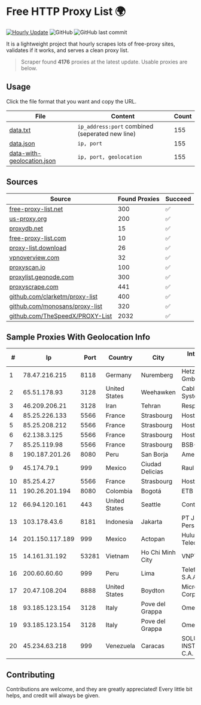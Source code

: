 
# Free HTTP Proxy List 🌍

[![Hourly Update](https://github.com/mertguvencli/http-proxy-list/actions/workflows/main.yml/badge.svg?branch=main)](https://github.com/mertguvencli/http-proxy-list/actions/workflows/main.yml)
![GitHub](https://img.shields.io/github/license/mertguvencli/http-proxy-list)
![GitHub last commit](https://img.shields.io/github/last-commit/mertguvencli/http-proxy-list)

It is a lightweight project that hourly scrapes lots of free-proxy sites, validates if it works, and serves a clean proxy list.


> Scraper found **4176** proxies at the latest update. Usable proxies are below.

## Usage

Click the file format that you want and copy the URL.


|File|Content|Count|
|----|-------|-----|
|[data.txt](https://raw.githubusercontent.com/mertguvencli/http-proxy-list/main/proxy-list/data.txt)|`ip_address:port` combined (seperated new line)|155|
|[data.json](https://raw.githubusercontent.com/mertguvencli/http-proxy-list/main/proxy-list/data.json)|`ip, port`|155|
|[data-with-geolocation.json](https://raw.githubusercontent.com/mertguvencli/http-proxy-list/main/proxy-list/data-with-geolocation.json)|`ip, port, geolocation`|155|

## Sources

|Source|Found Proxies|Succeed|
|------|-------------|-------|
|[free-proxy-list.net](https://free-proxy-list.net)|300|✅|
|[us-proxy.org](https://www.us-proxy.org)|200|✅|
|[proxydb.net](http://proxydb.net)|15|✅|
|[free-proxy-list.com](https://free-proxy-list.com/?page=&port=&type%5B%5D=http&type%5B%5D=https&up_time=0&search=Search)|10|✅|
|[proxy-list.download](https://www.proxy-list.download/HTTP)|26|✅|
|[vpnoverview.com](https://vpnoverview.com/privacy/anonymous-browsing/free-proxy-servers)|32|✅|
|[proxyscan.io](https://www.proxyscan.io)|100|✅|
|[proxylist.geonode.com](https://proxylist.geonode.com/api/proxy-list?limit=300&page=1&sort_by=lastChecked&sort_type=desc&protocols=http,https)|300|✅|
|[proxyscrape.com](https://api.proxyscrape.com/v2/?request=displayproxies&protocol=http&timeout=10000&country=all&ssl=all&anonymity=all)|441|✅|
|[github.com/clarketm/proxy-list](https://raw.githubusercontent.com/clarketm/proxy-list/master/proxy-list-raw.txt)|400|✅|
|[github.com/monosans/proxy-list](https://raw.githubusercontent.com/monosans/proxy-list/main/proxies/http.txt)|320|✅|
|[github.com/TheSpeedX/PROXY-List](https://raw.githubusercontent.com/TheSpeedX/PROXY-List/master/http.txt)|2032|✅|


## Sample Proxies With Geolocation Info

|#|Ip|Port|Country|City|Internet Service Provider|
|-|--|----|-------|----|-------------------------|
|1|78.47.216.215|8118|Germany|Nuremberg|Hetzner Online GmbH|
|2|65.51.178.93|3128|United States|Weehawken|Cablevision Systems Corp.|
|3|46.209.206.21|3128|Iran|Tehran|Respina|
|4|85.25.226.133|5566|France|Strasbourg|Host Europe GmbH|
|5|85.25.208.212|5566|France|Strasbourg|Host Europe GmbH|
|6|62.138.3.125|5566|France|Strasbourg|Host Europe GmbH|
|7|85.25.119.98|5566|France|Strasbourg|BSB-SERVICE|
|8|190.187.201.26|8080|Peru|San Borja|Americatel Peru S.A.|
|9|45.174.79.1|999|Mexico|Ciudad Delicias|Raul Duarte Urita|
|10|85.25.4.27|5566|France|Strasbourg|Host Europe GmbH|
|11|190.26.201.194|8080|Colombia|Bogotá|ETB - Colombia|
|12|66.94.120.161|443|United States|Seattle|Contabo Inc.|
|13|103.178.43.6|8181|Indonesia|Jakarta|PT Jaring Solusi Persada|
|14|201.150.117.189|999|Mexico|Actopan|Hulux Telecomunicaciones|
|15|14.161.31.192|53281|Vietnam|Ho Chi Minh City|VNPT|
|16|200.60.60.60|999|Peru|Lima|Telefonica del Peru S.A.A.|
|17|20.47.108.204|8888|United States|Boydton|Microsoft Corporation|
|18|93.185.123.154|3128|Italy|Pove del Grappa|Omegacom S.R.L.S.|
|19|93.185.123.154|3128|Italy|Pove del Grappa|Omegacom S.R.L.S.|
|20|45.234.63.218|999|Venezuela|Caracas|SOLUCIONES INSTALRED CH&C C.A.|



## Contributing

Contributions are welcome, and they are greatly appreciated! Every
little bit helps, and credit will always be given.

